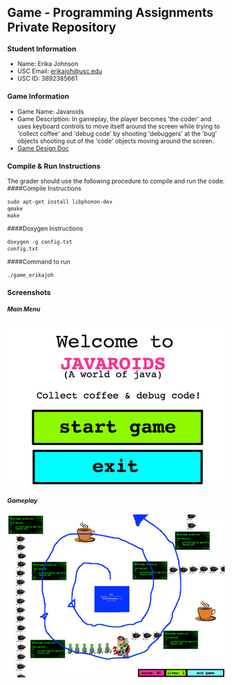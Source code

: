 # Game - Programming Assignments Private Repository
### Student Information
  + Name: Erika Johnson
  + USC Email: erikajoh@usc.edu
  + USC ID: 3892385661

### Game Information
  + Game Name: Javaroids
  + Game Description: In gameplay, the player becomes 'the coder' and uses keyboard controls to move itself around the screen while trying to 'collect coffee' and 'debug code' by shooting 'debuggers' at the 'bug' objects shooting out of the 'code' objects moving around the screen.
  + [Game Design Doc](GameDesignDoc.md)


### Compile & Run Instructions
The grader should use the following procedure to compile and run the code:
####Compile Instructions
```shell
sudo apt-get install libphonon-dev
qmake
make
```
####Doxygen Instructions
```shell
doxygen -g config.txt
config.txt
``` 

####Command to run
```shell
./game_erikajoh
```

### Screenshots
##### Main Menu
##### ![mainmenu](/images/mainmenu.png "Main Menu")
##### Gameplay
##### ![javaroids](/images/javaroids.png "Javaroids Gameplay")